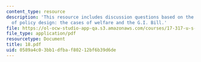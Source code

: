 ```yaml
---
content_type: resource
description: 'This resource includes discussion questions based on the consequences
  of policy design: the cases of welfare and the G.I. Bill.'
file: https://ol-ocw-studio-app-qa.s3.amazonaws.com/courses/17-317-u-s-social-policy-spring-2006/0589a4c03bb1dfbaf80212bf6b39d6de_18.pdf
file_type: application/pdf
resourcetype: Document
title: 18.pdf
uid: 0589a4c0-3bb1-dfba-f802-12bf6b39d6de
---
```


